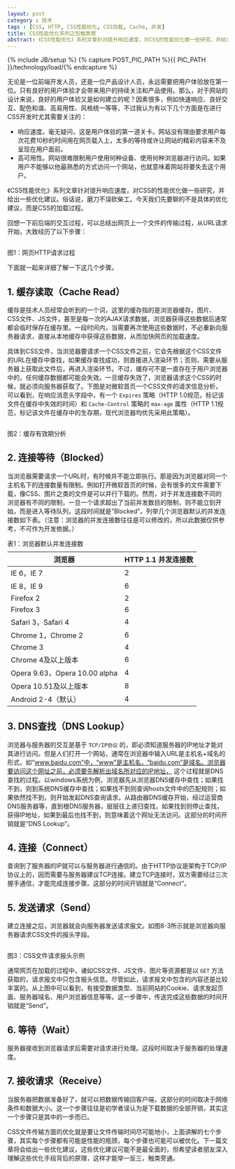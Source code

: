 ```yaml
---
layout: post
category : 技术
tags : [CSS, HTTP, CSS性能优化, CSS加载, Cache, 并发]
title: CSS性能优化系列之加载原理
abstract: 《CSS性能优化》系列文章针对提升响应速度，对CSS的性能优化做一些研究，并给出一些优化建议。俗话说，磨刀不误砍柴工。今天我们先要聊的不是具体的优化建议，而是CSS的加载过程。
---
```


{% include JB/setup %}
{% capture POST_PIC_PATH %}{{ PIC_PATH }}/technology/load/{% endcapture %}

无论是一位前端开发人员，还是一位产品设计人员，永远需要把用户体验放在第一位。只有良好的用户体验才会带来用户的持续关注和产品使用。那么，对于网站的设计来说，良好的用户体验又是如何建立的呢？因素很多，例如快速响应、良好交互、配色和谐、高易用性、风格统一等等，不过我认为有以下几个方面是在进行CSS开发时尤其需要关注的：

* 响应速度。毫无疑问，这是用户体验的第一道关卡。网站没有理由要求用户每次花费10秒的时间用在网页载入上，太多的等待或许让网站的精彩内容来不及呈现在用户面前。
* 高可用性。网站很难限制用户使用何种设备、使用何种浏览器进行访问。如果用户不能够以他最熟悉的方式访问一个网站，也就意味着网站将要失去这个用户。

《CSS性能优化》系列文章针对提升响应速度，对CSS的性能优化做一些研究，并给出一些优化建议。俗话说，磨刀不误砍柴工。今天我们先要聊的不是具体的优化建议，而是CSS的加载过程。

回想一下前后端的交互过程，可以总结出网页上一个文件的传输过程，从URL请求开始，大致经历了以下步骤：

<p class="textCenter"> <img class="img-polaroid img-hover" src="{{POST_PIC_PATH}}steps.png" alt=""> </p>
<p class="textCenter">图1：网页HTTP请求过程</p>

下面就一起来详细了解一下这几个步骤。

## 1. 缓存读取（Cache Read）

缓存是技术人员经常会听到的一个词，这里的缓存指的是浏览器缓存。图片、CSS文件、JS文件，甚至是每一次的AJAX请求数据，浏览器获得这些数据后通常都会临时保存在缓存里。一段时间内，当需要再次使用这些数据时，不必重新向服务器请求，直接从本地缓存中获得这些数据，从而加快网页的加载速度。

具体到CSS文件，当浏览器要请求一个CSS文件之前，它会先根据这个CSS文件的URL在缓存中查找，如果缓存查找成功，则直接进入渲染环节；否则，需要从服务器上获取此文件后，再进入渲染环节。不过，缓存可不是一直存在于用户浏览器中的，任何缓存数据都可能会失效。一旦缓存失效了，浏览器请求这个CSS的时候，就必须向服务器获取了。下图是对微软首页一个CSS文件的请求信息分析，可以看到，在响应消息头字段中，有一个 `Expires` 策略（HTTP 1.0规范，标记该文件在缓存中失效的时间）和 `Cache-Control` 策略的 `max-age` 属性（HTTP 1.1规范，标记该文件在缓存中的生存期，现代浏览器均优先采用此策略）。

<p class="textCenter">  <img class="img-polaroid img-hover" src="{{POST_PIC_PATH}}cache.jpg" alt=""> </p>
<p class="textCenter">图2：缓存有效期分析</p>

## 2. 连接等待（Blocked）

当浏览器需要请求一个URL时，有时候并不能立即执行。那是因为浏览器对同一个主机名下的连接数量有限制。例如打开微软首页的时候，会有很多的文件需要下载，像CSS、图片之类的文件是可以并行下载的。然而，对于并发连接数不同的浏览器有不同的限制，一旦一个请求超出了当前并发数目的限制，则不能立刻开始，而是进入等待队列，这段时间就是“Blocked”。列举几个浏览器默认的并发连接数如下表。（注意：浏览器的并发连接数往往是可以修改的，所以此数据仅供参考，不可作为开发依据。）

<p class="textCenter">表1：浏览器默认并发连接数</p>
<table class="table table-bordered table-striped" style="margin:-5px auto 10px auto;">
    <thead>
        <tr>
            <th>浏览器</th>
            <th>HTTP 1.1 并发连接数</th>
        </tr>
    </thead>
    <tbody>
        <tr>
            <td>IE 6，IE 7</td>
            <td>2</td>
        </tr>
        <tr>
            <td>IE 8，IE 9</td>
            <td>6</td>
        </tr>
        <tr>
            <td>Firefox 2</td>
            <td>2</td>
        </tr>
        <tr>
            <td>Firefox 3</td>
            <td>6</td>
        </tr>
        <tr>
            <td>Safari 3，Safari 4</td>
            <td>4</td>
        </tr>
        <tr>
            <td>Chrome 1，Chrome 2</td>
            <td>6</td>
        </tr>
        <tr>
            <td>Chrome 3</td>
            <td>4</td>
        </tr>
        <tr>
            <td>Chrome 4及以上版本</td>
            <td>6</td>
        </tr>
        <tr>
            <td>Opera 9.63，Opera 10.00 alpha</td>
            <td>4</td>
        </tr>
        <tr>
            <td>Opera 10.51及以上版本</td>
            <td>8</td>
        </tr>
        <tr>
            <td>Android 2-4（默认）</td>
            <td>4</td>
        </tr>
    </tbody>
</table>

## 3. DNS查找（DNS Lookup）


浏览器与服务器的交互是基于 `TCP/IP协议` 的，即必须知道服务器的IP地址才能对其进行访问。但是人们打开一个网站，通常在浏览器中输入URL是主机名+域名的形式，如“www.baidu.com”中，“www”是主机名，“baidu.com”是域名。浏览器要访问这个网址之前，必须要先解析出域名所对应的IP地址， 这个过程就是DNS查找的过程。以windows系统为例，浏览器先从浏览器DNS缓存中查找；如果找不到，则到系统DNS缓存中查找；如果找不到则查询hosts文件中的匹配规则；如果依然找不到，则开始发起DNS查询请求，从路由器DNS缓存开始，经过运营商DNS服务器等，直到根DNS服务器，层层往上递归查找，如果找到则停止查找，获得IP地址，如果到最后也找不到，则意味着这个网址无法访问。这部分的时间开销就是“DNS Lookup”。

## 4. 连接（Connect）

查询到了服务器的IP就可以与服务器进行通信的。由于HTTP协议是架构于TCP/IP协议上的，因而需要与服务器建议TCP连接。建立TCP连接时，双方需要经过三次握手通信，才能完成连接步骤。这部分的时间开销就是“Connect”。

## 5. 发送请求（Send）

建立连接之后，浏览器就会向服务器发送请求报文。如图8-3所示就是浏览器向服务器请求CSS文件的报头字段。

<p class="textCenter"> <img class="img-polaroid img-hover" src="{{POST_PIC_PATH}}require.jpg" alt=""> </p>
<p class="textCenter">图3：CSS文件请求报头示例</p>

通常网页在加载的过程中，诸如CSS文件、JS文件、图片等资源都是以 `GET` 方法获取的，请求报文中只包含报头信息。尽管如此，请求报文中包含的内容还是比较丰富的。从上图中可以看到，有接受数据类型、当前网站的Cookie、请求发起页面、服务器域名、用户浏览器信息等等。这一步骤中，传送完成这些数据的时间开销就是“Send”。

## 6. 等待（Wait）

服务器接收到浏览器请求后需要对请求进行处理。这段时间取决于服务器的处理速度。

## 7. 接收请求（Receive）

当服务器把数据准备好了，就可以把数据传输回客户端，这部分的时间取决于网络条件和数据大小。这一个步骤往往是初学者误认为是下载数据的全部开销，其实这一个步骤只是其中的一步而已。

CSS文件传输方面的优化就是要让文件传输时间尽可能地小，上面讲解的七个步骤，其实每个步骤都有可能是性能的瓶颈，每个步骤也可能可以被优化。下一篇文章将会给出一些优化建议，这些优化建议可能不是最全面的，但希望读者朋友深入理解这些优化手段背后的原理，这样才能举一反三，触类旁通。